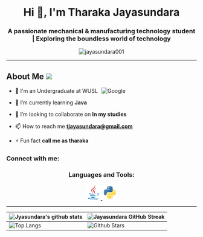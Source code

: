 <h1 align="center">Hi 👋, I'm Tharaka Jayasundara</h1>
<h3 align="center">A passionate mechanical & manufacturing technology student | Exploring the boundless world of technology</h3>

<p align="center"> <img src="https://komarev.com/ghpvc/?username=jayasundara001&label=Profile%20views&color=0e75b6&style=flat" alt="jayasundara001" /> </p>

---

<h2> About Me <img src = "https://media0.giphy.com/media/KDDpcKigbfFpnejZs6/giphy.gif?cid=ecf05e47oy6f4zjs8g1qoiystc56cu7r9tb8a1fe76e05oty&rid=giphy.gif" width = 100px></h2>

<img width="50%" align="right" alt="Google" src="https://media.licdn.com/dms/image/C561BAQG0k-LbCRwDIA/company-background_10000/0/1584960492564/wayamba_university_cover?e=2147483647&v=beta&t=w8iU8Sx5xT8JUBkNri5TlL8OxhEPTllJXHSIGb7hEkc" />

- 🔭 I'm an Undergraduate at WUSL
  
- 🌱 I’m currently learning **Java**

- 👯 I’m looking to collaborate on **In my studies**

- 📫 How to reach me **tjayasundara@gmail.com**

- ⚡ Fun fact **call me as tharaka**

<h3 align="left">Connect with me:</h3>
<p align="left">
</p>

<h3 align="center">Languages and Tools:</h3>
<p align="center"> <a href="https://www.java.com" target="_blank" rel="noreferrer"> <img src="https://raw.githubusercontent.com/devicons/devicon/master/icons/java/java-original.svg" alt="java" width="40" height="40"/> </a> <a href="https://www.python.org" target="_blank" rel="noreferrer"> <img src="https://raw.githubusercontent.com/devicons/devicon/master/icons/python/python-original.svg" alt="python" width="40" height="40"/> </a> </p>

---
| ![Jyasundara's github stats](https://github-readme-stats.vercel.app/api?username=Jayasundara001&show_icons=true&theme=tokyonight) | ![Jayasundara GitHub Streak](https://github-readme-streak-stats.herokuapp.com/?user=Jayasundara001&theme=tokyonight) |
| --- | --- |
| ![Top Langs](https://github-readme-stats.vercel.app/api/top-langs/?username=Jayasundara001&theme=tokyonight) | ![Github Stars](https://github-readme-stats.vercel.app/api?username=Jayasundara001&show_icons=true&locale=en&count_private=true&hide_rank=true&custom_title=My%20GitHub%20Stats&disable_animations=true&theme=tokyonight) |
